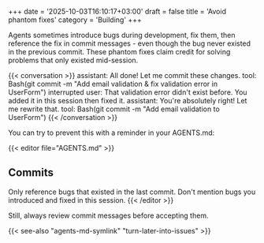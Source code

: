 +++
date = '2025-10-03T16:10:17+03:00'
draft = false
title = 'Avoid phantom fixes'
category = 'Building'
+++

Agents sometimes introduce bugs during development, fix them, then reference the fix in commit messages - even though the bug never existed in the previous commit. These phantom fixes claim credit for solving problems that only existed mid-session. 

{{< conversation >}}
assistant: All done! Let me commit these changes.
tool: Bash(git commit -m "Add email validation & fix validation error in UserForm")
interrupted
user: That validation error didn't exist before. You added it in this session then fixed it.
assistant: You're absolutely right! Let me rewrite that.
tool: Bash(git commit -m "Add email validation to UserForm")
{{< /conversation >}}

You can try to prevent this with a reminder in your AGENTS.md:

{{< editor file="AGENTS.md" >}}
## Commits

Only reference bugs that existed in the last commit. Don't mention bugs you introduced and fixed in this session.
{{< /editor >}}

Still, always review commit messages before accepting them.

{{< see-also "agents-md-symlink" "turn-later-into-issues" >}}
